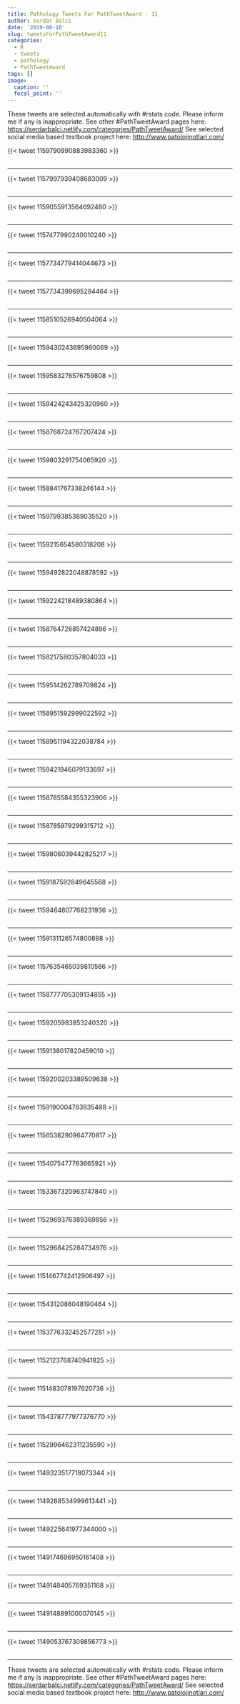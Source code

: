 ```yaml
---
title: Pathology Tweets For PathTweetAward - 11
author: Serdar Balci
date: '2019-08-10'
slug: tweetsForPathTweetAward11
categories:
  - R
  - tweets
  - pathology
  - PathTweetAward
tags: []
image:
  caption: ''
  focal_point: ''
---
```



These tweets are selected automatically with #rstats code. Please inform me if any is inappropriate.
See other #PathTweetAward pages here: https://serdarbalci.netlify.com/categories/PathTweetAward/ 
See selected social media based textbook project here: http://www.patolojinotlari.com/

{{< tweet 1159790990883983360 >}}
<br>
<br>
<hr>
{{< tweet 1157997939408683009 >}}
<br>
<br>
<hr>
{{< tweet 1159055913564692480 >}}
<br>
<br>
<hr>
{{< tweet 1157477990240010240 >}}
<br>
<br>
<hr>
{{< tweet 1157734779414044673 >}}
<br>
<br>
<hr>
{{< tweet 1157734399695294464 >}}
<br>
<br>
<hr>
{{< tweet 1158510526940504064 >}}
<br>
<br>
<hr>
{{< tweet 1159430243695960069 >}}
<br>
<br>
<hr>
{{< tweet 1159583276576759808 >}}
<br>
<br>
<hr>
{{< tweet 1159424243425320960 >}}
<br>
<br>
<hr>
{{< tweet 1158768724767207424 >}}
<br>
<br>
<hr>
{{< tweet 1159803291754065920 >}}
<br>
<br>
<hr>
{{< tweet 1158841767338246144 >}}
<br>
<br>
<hr>
{{< tweet 1159799385389035520 >}}
<br>
<br>
<hr>
{{< tweet 1159215654580318208 >}}
<br>
<br>
<hr>
{{< tweet 1159492822048878592 >}}
<br>
<br>
<hr>
{{< tweet 1159224218489380864 >}}
<br>
<br>
<hr>
{{< tweet 1158764726857424896 >}}
<br>
<br>
<hr>
{{< tweet 1158217580357804033 >}}
<br>
<br>
<hr>
{{< tweet 1159514262789709824 >}}
<br>
<br>
<hr>
{{< tweet 1158951592999022592 >}}
<br>
<br>
<hr>
{{< tweet 1158951194322038784 >}}
<br>
<br>
<hr>
{{< tweet 1159421946079133697 >}}
<br>
<br>
<hr>
{{< tweet 1158785584355323906 >}}
<br>
<br>
<hr>
{{< tweet 1158785979299315712 >}}
<br>
<br>
<hr>
{{< tweet 1159806039442825217 >}}
<br>
<br>
<hr>
{{< tweet 1159187592849645568 >}}
<br>
<br>
<hr>
{{< tweet 1159464807768231936 >}}
<br>
<br>
<hr>
{{< tweet 1159131126574800898 >}}
<br>
<br>
<hr>
{{< tweet 1157635465039810566 >}}
<br>
<br>
<hr>
{{< tweet 1158777705309134855 >}}
<br>
<br>
<hr>
{{< tweet 1159205983853240320 >}}
<br>
<br>
<hr>
{{< tweet 1159138017820459010 >}}
<br>
<br>
<hr>
{{< tweet 1159200203389509638 >}}
<br>
<br>
<hr>
{{< tweet 1159190004783935488 >}}
<br>
<br>
<hr>
{{< tweet 1156538290964770817 >}}
<br>
<br>
<hr>
{{< tweet 1154075477763665921 >}}
<br>
<br>
<hr>
{{< tweet 1153367320963747840 >}}
<br>
<br>
<hr>
{{< tweet 1152969376389369856 >}}
<br>
<br>
<hr>
{{< tweet 1152968425284734976 >}}
<br>
<br>
<hr>
{{< tweet 1151467742412906497 >}}
<br>
<br>
<hr>
{{< tweet 1154312086048190464 >}}
<br>
<br>
<hr>
{{< tweet 1153776332452577281 >}}
<br>
<br>
<hr>
{{< tweet 1152123768740941825 >}}
<br>
<br>
<hr>
{{< tweet 1151483078197620736 >}}
<br>
<br>
<hr>
{{< tweet 1154378777977376770 >}}
<br>
<br>
<hr>
{{< tweet 1152996462311235590 >}}
<br>
<br>
<hr>
{{< tweet 1149323517718073344 >}}
<br>
<br>
<hr>
{{< tweet 1149288534999613441 >}}
<br>
<br>
<hr>
{{< tweet 1149225641977344000 >}}
<br>
<br>
<hr>
{{< tweet 1149174696950161408 >}}
<br>
<br>
<hr>
{{< tweet 1149148405769351168 >}}
<br>
<br>
<hr>
{{< tweet 1149148891000070145 >}}
<br>
<br>
<hr>
{{< tweet 1149053767309856773 >}}
<br>
<br>
<hr>


These tweets are selected automatically with #rstats code. Please inform me if any is inappropriate.
See other #PathTweetAward pages here: https://serdarbalci.netlify.com/categories/PathTweetAward/ 
See selected social media based textbook project here: http://www.patolojinotlari.com/
